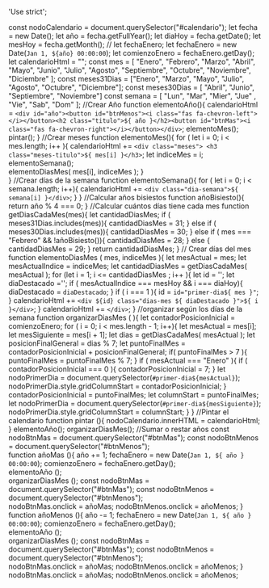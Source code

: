 'Use strict'; 

const nodoCalendario          = document.querySelector("#calendario"); 
let   fecha                   = new Date(); 
let   año                     = fecha.getFullYear(); 
let   diaHoy                  = fecha.getDate(); 
let   mesHoy                  = fecha.getMonth();
// let   fechaEnero;
let   fechaEnero              = new Date(`Jan 1, ${año} 00:00:00`);
let   comienzoEnero           = fechaEnero.getDay();  
let   calendarioHtml          = ""; 
const mes                     = [ "Enero", "Febrero", "Marzo", "Abril", "Mayo", "Junio", "Julio", "Agosto", "Septiembre", "Octubre", "Noviembre", "Diciembre" ]; 
const meses31Dias             = ["Enero", "Marzo", "Mayo", "Julio", "Agosto", "Octubre", "Diciembre"]; 
const meses30Dias             = [ "Abril", "Junio", "Septiembre", "Noviembre"]
const semana                  = [ "Lun", "Mar", "Mier", "Jue" , "Vie", "Sab", "Dom" ]; 
//Crear Año
function elementoAño(){
    calendarioHtml = `<div id="año"><button id="btnMenos"><i class="fas fa-chevron-left"></i></button><h2 class="titulo">${ año }</h2><button id="btnMas"><i class="fas fa-chevron-right"></i></button></div>`; 
    elementoMes(); 
    pintar(); 
}
//Crear meses 
function elementoMes(){
    for ( let i = 0; i < mes.length; i++ ){
        calendarioHtml += `
        <div class="meses">
        <h3 class="meses-titulo">${ mes[i] }</h3>
        `; 
        let indiceMes = i; 
        elementoSemana();  
        elementoDiasMes( mes[i], indiceMes );
    }  
}
//Crear días de la  semana
function elementoSemana(){
    for ( let i = 0; i < semana.length; i++){
        calendarioHtml += `<div class="dia-semana">${ semana[i] }</div>`; 
    }
}
//Calcular años bisiestos
function añoBisiesto(){
    return año % 4 === 0; 
}
//Calcular cuántos días tiene cada mes
function getDiasCadaMes(mes){
    let   cantidadDiasMes;
    if (  meses31Dias.includes(mes)){
        cantidadDiasMes = 31; 
    } else if ( meses30Dias.includes(mes)){
        cantidadDiasMes = 30; 
    } else if ( mes === "Febrero" && !añoBisiesto()){
        cantidadDiasMes = 28; 
    } else {
        cantidadDiasMes = 29; 
    }
    return cantidadDiasMes; 
}
// Crear días del mes
function elementoDiasMes ( mes, indiceMes ){
    let mesActual = mes; 
    let mesActualIndice = indiceMes; 
    let cantidadDiasMes =  getDiasCadaMes( mesActual ); 
    for (let i = 1; i <= cantidadDiasMes ; i++ ){
        let id = '';
        let diaDestacado =''; 
        if ( mesActualIndice === mesHoy && i === diaHoy){
            diaDestacado = `diaDestacado`; 
        } 
        if ( i === 1 ){
            id = `id="primer-dia${ mes }"`;
        }
        calendarioHtml += `<div ${id} class="dias-mes ${ diaDestacado }">${ i }</div>`; 
    }
    calendarioHtml += `</div>`; 
}
//organizar según los días de la semana
function organizarDiasMes ( ){
    let   contadorPosicionInicial = comienzoEnero; 
    for ( i = 0; i < mes.length - 1; i++){
        let mesActual            = mes[i]; 
        let mesSiguiente         = mes[i + 1]; 
        let dias                 = getDiasCadaMes( mesActual ); 
        let posicionFinalGeneral = dias % 7; 
        let puntoFinalMes        = contadorPosicionInicial + posicionFinalGeneral; 
        if( puntoFinalMes > 7 ){
            puntoFinalMes = puntoFinalMes % 7; 
        }
        if ( mesActual === "Enero" ){
            if ( contadorPosicionInicial === 0 ){
                contadorPosicionInicial = 7; 
            }
            let nodoPrimerDia = document.querySelector(`#primer-dia${mesActual}`);
            nodoPrimerDia.style.gridColumnStart = contadorPosicionInicial;
        }
        contadorPosicionInicial = puntoFinalMes; 
        let columnStart   = puntoFinalMes; 
        let nodoPrimerDia = document.querySelector(`#primer-dia${mesSiguiente}`); 
        nodoPrimerDia.style.gridColumnStart = columnStart; 
    }
}
//Pintar el calendario
function pintar (){
    nodoCalendario.innerHTML = calendarioHtml; 
}
elementoAño(); 
organizarDiasMes(); 
//Sumar o restar años 
const nodoBtnMas = document.querySelector("#btnMas"); 
const nodoBtnMenos = document.querySelector("#btnMenos");  
function añoMas (){
    año            += 1; 
    fechaEnero     = new Date(`Jan 1, ${ año } 00:00:00`);
    comienzoEnero  = fechaEnero.getDay();   
    elementoAño ();  
    organizarDiasMes (); 
    const nodoBtnMas   = document.querySelector("#btnMas"); 
    const nodoBtnMenos = document.querySelector("#btnMenos");  
    nodoBtnMas.onclick =  añoMas; 
    nodoBtnMenos.onclick = añoMenos;
}
function añoMenos (){
    año            -= 1; 
    fechaEnero     = new Date(`Jan 1, ${ año } 00:00:00`);
    comienzoEnero  = fechaEnero.getDay();   
    elementoAño ();  
    organizarDiasMes (); 
    const nodoBtnMas   = document.querySelector("#btnMas"); 
    const nodoBtnMenos = document.querySelector("#btnMenos");      
    nodoBtnMas.onclick =  añoMas; 
    nodoBtnMenos.onclick = añoMenos;
}
nodoBtnMas.onclick =  añoMas; 
nodoBtnMenos.onclick = añoMenos; 